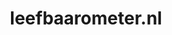 ---
layout: post
title:  "leefbaarometer.nl"
internal_url:  "/dutchgov/leefbaarometer.nl.html"
categories: dutchgov
---